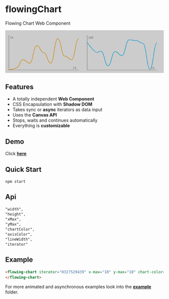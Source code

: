 # flowingChart

Flowing Chart Web Component

![](img/2020-01-12T20:31:57+01:00_680x183.gif "Simple and minimalist design for changing data")

## Features

- A totally independent **Web Component**
- CSS Encapsulation with **Shadow DOM**
- Takes sync or **async** iterators as data input
- Uses the **Canvas API**
- Stops, waits and continues automatically
- Everything is **customizable**

## Demo

Click [**here**](https://timonson.github.io/flowingChart/)

## Quick Start

```shell
npm start
```

## Api

```
"width",
"height",
"xMax",
"yMax",
"chartColor",
"axisColor",
"lineWidth",
"iterator"
```

## Example

```html
<flowing-chart iterator="0327529439" x-max="10" y-max="10" chart-color="orange">
</flowing-chart>
```

For more animated and asynchronous examples look into the
[**example**](https://github.com/timonson/flowingChart/tree/master/example)
folder.
